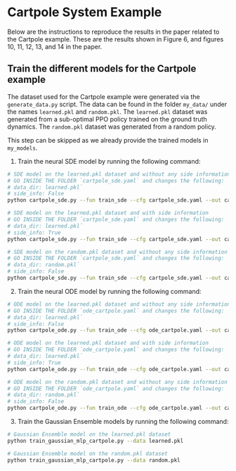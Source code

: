 # Cartpole System Example

Below are the instructions to reproduce the results in the paper related to the Cartpole example. These are the results shown in Figure 6, and figures 10, 11, 12, 13, and 14 in the paper.

## Train the different  models for the Cartpole example

The dataset used for the Cartpole example were generated via the `generate_data.py` script. The data can be found in the folder `my_data/` under the names `learned.pkl` and `random.pkl`. The `learned.pkl` dataset was generated from a sub-optimal PPO policy trained on the ground truth dynamics. The `random.pkl` dataset was generated from a random policy.

This step can be skipped as we already provide the trained models in `my_models`.

1. Train the neural SDE model by running the following command:

```bash
# SDE model on the learned.pkl dataset and without any side information
# GO INSIDE THE FOLDER `cartpole_sde.yaml` and changes the following:
# data_dir: learned.pkl`
# side_info: False
python cartpole_sde.py --fun train_sde --cfg cartpole_sde.yaml --out cartpole_bb_learned

# SDE model on the learned.pkl dataset and with side information
# GO INSIDE THE FOLDER `cartpole_sde.yaml` and changes the following:
# data_dir: learned.pkl`
# side_info: True
python cartpole_sde.py --fun train_sde --cfg cartpole_sde.yaml --out cartpole_bb_learned_si

# SDE model on the random.pkl dataset and without any side information
# GO INSIDE THE FOLDER `cartpole_sde.yaml` and changes the following:
# data_dir: random.pkl`
# side_info: False
python cartpole_sde.py --fun train_sde --cfg cartpole_sde.yaml --out cartpole_bb_random
```

2. Train the neural ODE model by running the following command:

```bash
# ODE model on the learned.pkl dataset and without any side information
# GO INSIDE THE FOLDER `ode_cartpole.yaml` and changes the following:
# data_dir: learned.pkl`
# side_info: False
python cartpole_ode.py --fun train_ode --cfg ode_cartpole.yaml --out cartpole_bb_learned_ode

# ODE model on the learned.pkl dataset and with side information
# GO INSIDE THE FOLDER `ode_cartpole.yaml` and changes the following:
# data_dir: learned.pkl`
# side_info: True
python cartpole_ode.py --fun train_ode --cfg ode_cartpole.yaml --out cartpole_bb_learned_ode_si

# ODE model on the random.pkl dataset and without any side information
# GO INSIDE THE FOLDER `ode_cartpole.yaml` and changes the following:
# data_dir: random.pkl`
# side_info: False
python cartpole_ode.py --fun train_ode --cfg ode_cartpole.yaml --out cartpole_bb_rand_ode
```

3. Train the Gaussian Ensemble models by running the following command:

```bash
# Gaussian Ensemble model on the learned.pkl dataset
python train_gaussian_mlp_cartpole.py --data learned.pkl

# Gaussian Ensemble model on the random.pkl dataset
python train_gaussian_mlp_cartpole.py --data random.pkl
```
